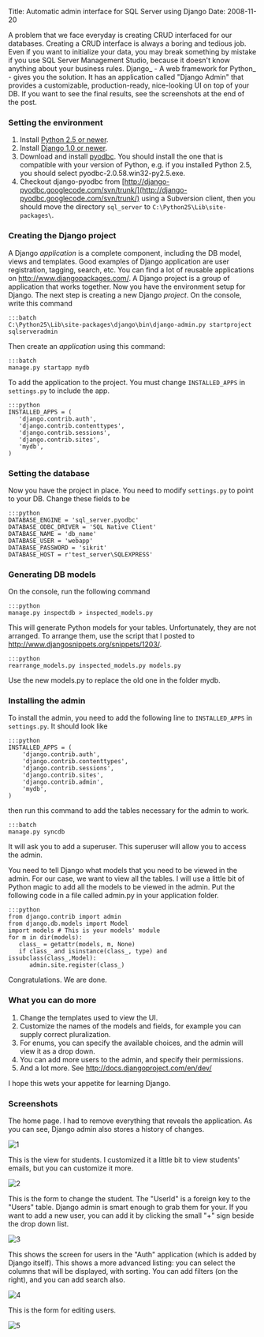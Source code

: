 Title: Automatic admin interface for SQL Server using Django
Date: 2008-11-20

A problem that we face everyday is creating CRUD interfaced for our
databases. Creating a CRUD interface is always a boring and tedious job.
Even if you want to initialize your data, you may break something by
mistake if you use SQL Server Management Studio, because it doesn't know
anything about your business rules. Django_ - A web framework for
Python_ - gives you the solution. It has an application called "Django
Admin" that provides a customizable, production-ready, nice-looking UI
on top of your DB. If you want to see the final results, see the
screenshots at the end of the post.

### Setting the environment

1.  Install [Python 2.5 or newer](http://python.org/download/).
2.  Install [Django 1.0 or newer](http://www.djangoproject.com/download/).
3.  Download and install [pyodbc](https://code.google.com/p/pyodbc/).
    You should install the one that is compatible with your version of
    Python, e.g. if you installed Python 2.5, you should select
    pyodbc-2.0.58.win32-py2.5.exe.
4.  Checkout django-pyodbc from
    [http://django-pyodbc.googlecode.com/svn/trunk/](http://django-pyodbc.googlecode.com/svn/trunk/) using a Subversion
    client, then you should move the directory `sql_server` to
    `C:\Python25\Lib\site-packages\`.

### Creating the Django project

A Django *application* is a complete component, including the DB model,
views and templates. Good examples of Django application are user
registration, tagging, search, etc. You can find a lot of reusable
applications on http://www.djangopackages.com/. A Django project is a
group of application that works together. Now you have the environment
setup for Django. The next step is creating a new Django *project*. On
the console, write this command

    :::batch
    C:\Python25\Lib\site-packages\django\bin\django-admin.py startproject sqlserveradmin


Then create an *application* using this command:

    :::batch
    manage.py startapp mydb

To add the application to the project. You must change `INSTALLED_APPS`
in `settings.py` to include the app.

    :::python
    INSTALLED_APPS = (    
       'django.contrib.auth',     
       'django.contrib.contenttypes',    
       'django.contrib.sessions',     
       'django.contrib.sites',     
       'mydb',
    )

### Setting the database

Now you have the project in place. You need to modify `settings.py` to
point to your DB. Change these fields to be

    :::python
    DATABASE_ENGINE = 'sql_server.pyodbc' 
    DATABASE_ODBC_DRIVER = 'SQL Native Client'
    DATABASE_NAME = 'db_name' 
    DATABASE_USER = 'webapp' 
    DATABASE_PASSWORD = 'sikrit' 
    DATABASE_HOST = r'test_server\SQLEXPRESS'

### Generating DB models

On the console, run the following command

    :::python
    manage.py inspectdb > inspected_models.py 

This will generate Python models for your tables. Unfortunately, they
are not arranged. To arrange them, use the script that I posted to
http://www.djangosnippets.org/snippets/1203/.

    :::python
    rearrange_models.py inspected_models.py models.py 

Use the new models.py to replace the old one in the folder mydb.

### Installing the admin

To install the admin, you need to add the following line to `INSTALLED_APPS` in `settings.py`. It should look like

    :::python
    INSTALLED_APPS = (
        'django.contrib.auth',    
        'django.contrib.contenttypes',     
        'django.contrib.sessions',    
        'django.contrib.sites',     
        'django.contrib.admin', 
        'mydb',
    )

then run this command to add the tables necessary for the admin to work.

    :::batch
    manage.py syncdb

It will ask you to add a superuser. This superuser will allow you to access the admin.

You need to tell Django what models that you need to be viewed in the admin. For our case, we want to view all the tables. I will use
a little bit of Python magic to add all the models to be viewed in
the admin. Put the following code in a file called admin.py in your application folder.

    :::python
    from django.contrib import admin 
    from django.db.models import Model 
    import models # This is your models' module 
    for m in dir(models):
       class_ = getattr(models, m, None)
       if class_ and isinstance(class_, type) and issubclass(class_,Model):
          admin.site.register(class_) 

Congratulations. We are done.

### What you can do more

1.  Change the templates used to view the UI.
2.  Customize the names of the models and fields, for example you can
    supply correct pluralization.
3.  For enums, you can specify the available choices, and the admin will
    view it as a drop down.
4.  You can add more users to the admin, and specify their permissions.
5.  And a lot more. See http://docs.djangoproject.com/en/dev/

I hope this wets your appetite for learning Django.

### Screenshots

The home page. I had to remove everything that reveals the application.
As you can see, Django admin also stores a history of changes.

![1](/files/admin-1.png)

This is the view for students. I customized it a little bit to view
students' emails, but you can customize it more.

![2](/files/admin-2.png)

This is the form to change the student. The "UserId" is a foreign key to
the "Users" table. Django admin is smart enough to grab them for your.
If you want to add a new user, you can add it by clicking the small "+"
sign beside the drop down list.

![3](/files/admin-3.jpg)

This shows the screen for users in the "Auth" application (which is
added by Django itself). This shows a more advanced listing: you can
select the columns that will be displayed, with sorting. You can add
filters (on the right), and you can add search also.

![4](/files/admin-4.png)

This is the form for editing users.

![5](/files/admin-5.png)